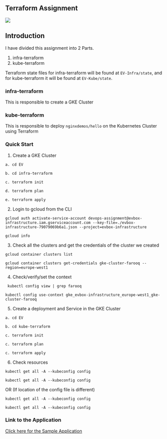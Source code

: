 ## Terraform Assignment
[![](https://www.datocms-assets.com/2885/1629941242-logo-terraform-main.svg)]()


## Introduction

I have divided this assignment into 2 Parts.

1. infra-terraform
2. kube-terraform

Terraform state files for infra-terraform will be found at `EV-Infra/state`, and for kube-terraform it will be found at `EV-Kube/state`.


### infra-terraform

This is responsible to create a GKE Cluster

### kube-terraform

This is responsible to deploy `nginxdemos/hello` on the Kubernetes Cluster using Terraform

### Quick Start

1. Create a GKE Cluster

  ```a. cd EV```

  ```b. cd infra-terraform```

  ```c. terraform init```

  ```d. terraform plan```

  ```e. terraform apply```

2. Login to gcloud from the CLI

  ```gcloud auth activate-service-account devops-assignment@evbox-infrastructure.iam.gserviceaccount.com --key-file=./evbox-infrastructure-79079069b6a1.json --project=evbox-infrastructure```

  ```gcloud info```

3. Check all the clusters and get the credentials of the cluster we created

  ```gcloud container clusters list```

  ```gcloud container clusters get-credentials gke-cluster-farooq --region=europe-west1```

4. Check/verify/set the context

  ``` kubectl config view | grep farooq```

  ```kubectl config use-context gke_evbox-infrastructure_europe-west1_gke-cluster-farooq```

5. Create a deployment and Service in the GKE Cluster

  ```a. cd EV```

  ```b. cd kube-terraform```

  ```c. terraform init```

  ```c. terraform plan```

  ```c. terraform apply```


6. Check resources

  ```kubectl get all -A --kubeconfig config```

  ```kubectl get all -A --kubeconfig config```

OR (If location of the config file is different)

  ```kubectl get all -A --kubeconfig config```

  ```kubectl get all -A --kubeconfig config```



### Link to the Application

[Click here for the Sample Application](http://35.195.121.210/ "Click here for the Sample Application")


